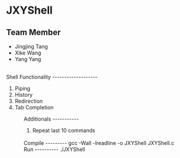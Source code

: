 JXYShell
========

Team Member
------------
<ul>
<li>Jingjing Tang</li>
<li>Xike Wang</li>
<li>Yang Yang</li>
</ul>
<br />
Shell Functionality
-------------------
<ol>
<li>Piping</li>
<li>History</li>
<li>Redirection</li>
<li>Tab Completion</li>
<ol>
Additionals
-----------
<ol>
<li>Repeat last 10 commands</li>
</ol>
<br />
Compile
---------
gcc -Wall -lreadline -o JXYShell JXYShell.c
<br />
Run
----------
./JXYShell
<br />
